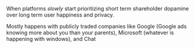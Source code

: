 When platforms *slowly* start prioritizing short term shareholder dopamine over long term user happiness and privacy. 

Mostly happens with publicly traded companies like Google (Google ads knowing more about you than your parents), Microsoft (whatever is happening with windows), and Chat